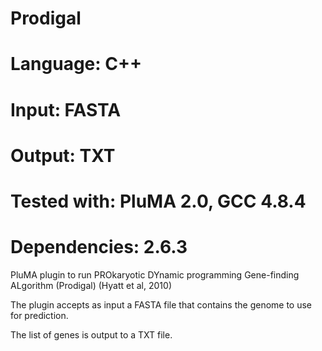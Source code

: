 # Prodigal
# Language: C++
# Input: FASTA
# Output: TXT
# Tested with: PluMA 2.0, GCC 4.8.4
# Dependencies: 2.6.3

PluMA plugin to run PROkaryotic DYnamic programming Gene-finding
ALgorithm (Prodigal) (Hyatt et al, 2010)

The plugin accepts as input a FASTA file that contains the genome
to use for prediction.

The list of genes is output to a TXT file.


